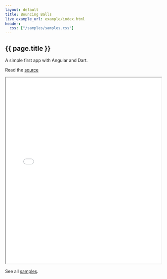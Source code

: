 ```yaml
---
layout: default
title: Bouncing Balls
live_example_url: example/index.html
header:
  css: ["/samples/samples.css"]
---
```


## {{ page.title }}

A simple first app with Angular and Dart.

Read the
[source](https://github.com/angular/angular.dart/tree/master/example/web/bouncing_balls)

<iframe class="running-app-frame"
        style="height:600px;width:100%;"
        src="{{page.live_example_url}}">
</iframe>

See all [samples](/samples/).
